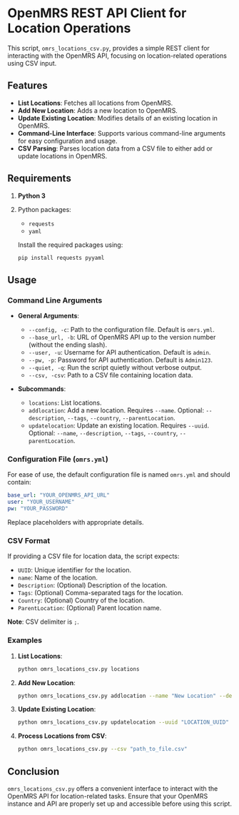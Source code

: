 
# OpenMRS REST API Client for Location Operations

This script, `omrs_locations_csv.py`, provides a simple REST client for interacting with the OpenMRS API, focusing on location-related operations using CSV input.

## Features

- **List Locations**: Fetches all locations from OpenMRS.
- **Add New Location**: Adds a new location to OpenMRS.
- **Update Existing Location**: Modifies details of an existing location in OpenMRS.
- **Command-Line Interface**: Supports various command-line arguments for easy configuration and usage.
- **CSV Parsing**: Parses location data from a CSV file to either add or update locations in OpenMRS.

## Requirements

1. **Python 3**
2. Python packages:
   - `requests`
   - `yaml`
  
   Install the required packages using:
   ```bash
   pip install requests pyyaml
   ```

## Usage

### Command Line Arguments

- **General Arguments**:
  - `--config, -c`: Path to the configuration file. Default is `omrs.yml`.
  - `--base_url, -b`: URL of OpenMRS API up to the version number (without the ending slash).
  - `--user, -u`: Username for API authentication. Default is `admin`.
  - `--pw, -p`: Password for API authentication. Default is `Admin123`.
  - `--quiet, -q`: Run the script quietly without verbose output.
  - `--csv, -csv`: Path to a CSV file containing location data.

- **Subcommands**:
  - `locations`: List locations.
  - `addlocation`: Add a new location. Requires `--name`. Optional: `--description`, `--tags`, `--country`, `--parentLocation`.
  - `updatelocation`: Update an existing location. Requires `--uuid`. Optional: `--name`, `--description`, `--tags`, `--country`, `--parentLocation`.

### Configuration File (`omrs.yml`)

For ease of use, the default configuration file is named `omrs.yml` and should contain:
```yaml
base_url: "YOUR_OPENMRS_API_URL"
user: "YOUR_USERNAME"
pw: "YOUR_PASSWORD"
```
Replace placeholders with appropriate details.

### CSV Format

If providing a CSV file for location data, the script expects:
- `UUID`: Unique identifier for the location.
- `name`: Name of the location.
- `Description`: (Optional) Description of the location.
- `Tags`: (Optional) Comma-separated tags for the location.
- `Country`: (Optional) Country of the location.
- `ParentLocation`: (Optional) Parent location name.

**Note**: CSV delimiter is `;`.

### Examples

1. **List Locations**:
   ```bash
   python omrs_locations_csv.py locations
   ```

2. **Add New Location**:
   ```bash
   python omrs_locations_csv.py addlocation --name "New Location" --description "This is a new location."
   ```

3. **Update Existing Location**:
   ```bash
   python omrs_locations_csv.py updatelocation --uuid "LOCATION_UUID" --name "Updated Location Name"
   ```

4. **Process Locations from CSV**:
   ```bash
   python omrs_locations_csv.py --csv "path_to_file.csv"
   ```

## Conclusion

`omrs_locations_csv.py` offers a convenient interface to interact with the OpenMRS API for location-related tasks. Ensure that your OpenMRS instance and API are properly set up and accessible before using this script.




